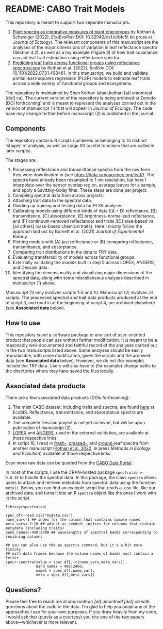 # README: CABO Trait Models

This repository is meant to support two separate manuscripts:

1. [Plant spectra as integrative measures of plant phenotypes](https://ecoevorxiv.org/bfc5t/) by Kothari & Schweiger (2022), _EcoEvoRxiv_ DOI: 10.32942/osf.io/bfc5t (in press at _Journal of Ecology_). The relevant components of this manuscript are the analyses of the major dimensions of variation in leaf reflectance spectra (Section 4.2), as well as a toy example (Figure 3) of how trait covariance can aid leaf trait estimation using reflectance spectra.
2. [Predicting leaf traits across functional groups using reflectance spectroscopy](https://www.biorxiv.org/content/10.1101/2022.07.01.498461v2) by Kothari et al. (2022), _bioRxiv_ DOI: 10.1101/2022.07.01.498461. In this manuscript, we build and validate partial least-squares regression (PLSR) models to estimate leaf traits across a wide variety of functional groups and ecosystems.

The repository is maintained by Shan Kothari (shan.kothari \[at\] umontreal \[dot\] ca). The current version of the repository is being archived at Zenodo (DOI forthcoming) and is meant to represent the analyses carried out in the version of manuscript (1) that will appear in _Journal of Ecology_. The code base may change further before manuscript (2) is published in the journal.

## Components

The repository contains R scripts numbered as belonging to 10 distinct 'stages' of analysis, as well as stage 00 (useful functions that are called in later scripts).

The stages are:

1. Processing reflectance and transmittance spectra from the raw form they were downloaded in (see https://data.caboscience.org/leaf/). The spectra have already been resampled to 1 nm resolution, but here I interpolate over the sensor overlap region, average leaves for a sample, and apply a Savitzky-Golay filter. These steps are done per project.
2. Compiling spectral data from across projects.
3. Attaching trait data to the spectral data.
4. Dividing up training and testing data for PLSR analyses.
5. Calibrating models using different kinds of data (\[A + D\] reflectance, \[B\] transmittance, \[C\] absorptance, \[E\] brightness-normalized reflectance, and \[F\] continuum-removed reflectance) and traits (\[D\] area-based vs \[all others\] mass-based chemical traits). Here I mostly follow the approach laid out by Burnett et al. (2021) _Journal of Experimental Botany_.
6. Plotting models with (A) just reflectance or (B) comparing reflectance, transmittance, and absorptance.
7. Comparing trait distributions in the data to TRY data.
8. Evaluating transferability of models across functional groups.
9. Externally validating the models built in step 5 across LOPEX, ANGERS, and Dessain data.
10. Identifying the dimensionality and visualizing major dimensions of the spectral data, along with some miscellaneous analyses described in manuscript (1) above.

Manuscript (1) only involves scripts 1-3 and 10. Manuscript (2) involves all scripts. The processed spectral and trait data products produced at the end of script 3, and read in at the beginning of script 4, are archived elsewhere (see **Associated data** below).

## How to use

This repository is *not* a software package or any sort of user-oriented product that people can use without further modification. It *is* meant to be a reasonably well-documented and faithful record of the analyses carried out in the two manuscripts listed above. Some analyses should be easily reproducible, with some modification, given the scripts and the archived data (see **Associated data** below). However, we do not (for example) include the TRY data. Users will also have to (for example) change paths to the directories where they have saved the files locally.

## Associated data products

There are a few associated data products (DOIs forthcoming):

1. The main CABO dataset, including traits and spectra, are found [here](https://ecosis.org/package/cabo-2018-2019-leaf-level-spectra) at EcoSIS. Reflectance, transmittance, and absorptance spectra are available.
2. The complete Dessain project is not yet archived, but will be upon publication of manuscript (2).
3. [LOPEX](https://ecosis.org/package/leaf-optical-properties-experiment-database--lopex93-) and [ANGERS](https://ecosis.org/package/angers-leaf-optical-properties-database--2003-), used in the external validation, are available at those respective links
4. In script 10, I read in [fresh-](https://ecosis.org/package/fresh-leaf-cabo-spectra-from-herbarium-project), [pressed-](https://ecosis.org/package/pressed-leaf-cabo-spectra-from-herbarium-project), and [ground-](https://ecosis.org/package/pressed-leaf-cabo-spectra-from-herbarium-project)leaf spectra from another manuscript ([Kothari et al. 2022](https://www.biorxiv.org/content/10.1101/2021.04.21.440856), in press _Methods in Ecology and Evolution_) available at those respective links.

Even more raw data can be queried from the [CABO Data Portal](https://data.caboscience.org/leaf/).

In most of the scripts, I use the CRAN-hosted package `spectrolab v. 0.0.10` to handle the spectral data. In this package, the class `spectra` allows users to attach and retrieve metadata from spectral data using the function `meta()`. Below, you can find an example script that reads a .csv file, like our archived data, and turns it into an R `spectra` object like the ones I work with in the script.

```
library(spectrolab)

spec_df<-read.csv("mydata.csv")
name_var<-1 ## index for the column that contains sample names
meta_vars<-2:20 ## adjust as needed: indices for columns that contain metadata (including traits)
band_names<-400:2400 ## wavelengths of spectral bands corresponding to remaining columns

## you can also use the as_spectra command, but it's a bit more finicky 
## with data frames because the column names of bands must contain a letter
spec<-spectra(value = spec_df[,-c(name_vars,meta_vars)],
              band_names = 400:2400,
              names = spec_df[,name_var],
              meta = spec_df[,meta_vars])
```

## Questions?

Please feel free to reach me at _shan.kothari \[at\] umontreal \[dot\] ca_ with questions about the code or the data. I'm glad to help you adapt any of the approaches I use for your own purposes. If you draw heavily from my code, I would ask that (purely as a courtesy) you cite one of the two papers above⁠—whichever is more relevant.
